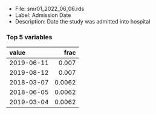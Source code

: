 

* File: smr01_2022_06_06.rds
* Label: Admission Date
* Description: Date the study was admitted into hospital

### Top 5 variables
| value      |   frac |
|:-----------|-------:|
| 2019-06-11 | 0.007  |
| 2019-08-12 | 0.007  |
| 2018-03-07 | 0.0062 |
| 2018-06-05 | 0.0062 |
| 2019-03-04 | 0.0062 |
        